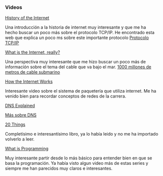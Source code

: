 
### Videos

[History of the Internet](https://www.youtube.com/watch?v=9hIQjrMHTv4)

Una introducción a la historia de internet muy interesante y que me ha hecho buscar un poco más sobre el protocolo TCP/IP. He encontrado esta web que explica un poco ms sobre este importante protocolo
[Protocolo TCP/IP](http://www.thegeekstuff.com/2011/11/tcp-ip-fundamentals/)

[What is the Internet, really?](https://www.youtube.com/watch?v=XE_FPEFpHt4)

Una perspectiva muy interesante que me hizo buscar un poco más de información sobre el tema del cable que va bajo el mar.
[1000 millones de metros de cable submarino](https://www.xataka.com/historia-tecnologica/1-000-millones-de-metros-de-cable-submarino-son-los-responsables-de-que-tengas-internet-en-casa)

[How the Internet Works](https://www.youtube.com/watch?v=7_LPdttKXPc)

Interesante video sobre el sistema de paquetería que utiliza internet. Me ha venido bien para recordar conceptos de redes de la carrera.

[DNS Explained](https://www.youtube.com/watch?v=72snZctFFtA)

[Más sobre DNS](https://www.xatakamovil.com/conectividad/como-funciona-internet-dns)

[20 Things](http://www.20thingsilearned.com/en-US/plugins/2)

Completísimo e interesantísimo libro, ya lo había leido y no me ha importado volverlo a leer.

[What is Programming](https://www.lynda.com/Developer-Programming-Foundations-tutorials/What-programming/83603/90430-4.html)

Muy interesante partir desde lo más básico para entender bien en que se basa la programación. Ya había visto algun video más de estas series y siempre me han parecidos muy claros e interesantes.
